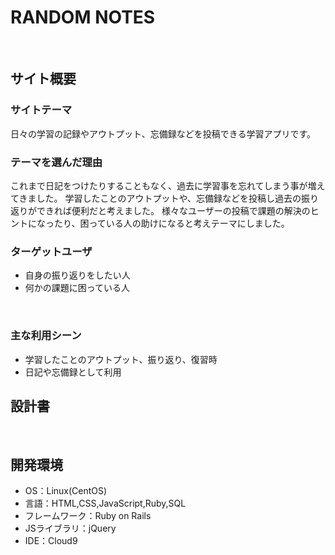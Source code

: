 # RANDOM NOTES
​
## サイト概要
### サイトテーマ
日々の学習の記録やアウトプット、忘備録などを投稿できる学習アプリです。   

### テーマを選んだ理由
これまで日記をつけたりすることもなく、過去に学習事を忘れてしまう事が増えてきました。
学習したことのアウトプットや、忘備録などを投稿し過去の振り返りができれば便利だと考えました。
様々なユーザーの投稿で課題の解決のヒントになったり、困っている人の助けになると考えテーマにしました。
​
### ターゲットユーザ
- 自身の振り返りをしたい人
- 何かの課題に困っている人

​
### 主な利用シーン
- 学習したことのアウトプット、振り返り、復習時
- 日記や忘備録として利用
​
## 設計書
<!--テーマを設定・提出する時点では不要です-->
​
## 開発環境
- OS：Linux(CentOS)
- 言語：HTML,CSS,JavaScript,Ruby,SQL
- フレームワーク：Ruby on Rails
- JSライブラリ：jQuery
- IDE：Cloud9
​

